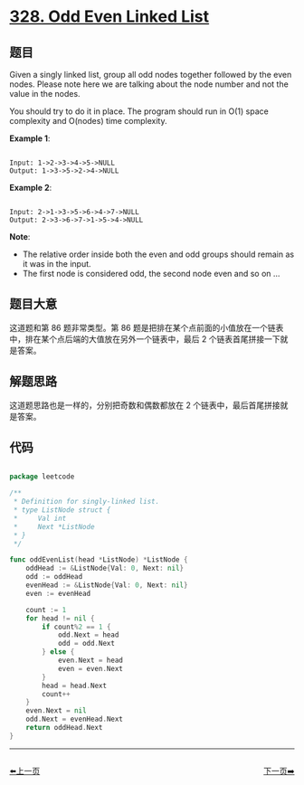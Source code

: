 # [328. Odd Even Linked List](https://leetcode.com/problems/odd-even-linked-list/)

## 题目

Given a singly linked list, group all odd nodes together followed by the even nodes. Please note here we are talking about the node number and not the value in the nodes.

You should try to do it in place. The program should run in O(1) space complexity and O(nodes) time complexity.

**Example 1**:

```

Input: 1->2->3->4->5->NULL
Output: 1->3->5->2->4->NULL

```

**Example 2**:

```

Input: 2->1->3->5->6->4->7->NULL
Output: 2->3->6->7->1->5->4->NULL

```

**Note**:

- The relative order inside both the even and odd groups should remain as it was in the input.
- The first node is considered odd, the second node even and so on ...

## 题目大意

这道题和第 86 题非常类型。第 86 题是把排在某个点前面的小值放在一个链表中，排在某个点后端的大值放在另外一个链表中，最后 2 个链表首尾拼接一下就是答案。

## 解题思路

这道题思路也是一样的，分别把奇数和偶数都放在 2 个链表中，最后首尾拼接就是答案。

## 代码

```go

package leetcode

/**
 * Definition for singly-linked list.
 * type ListNode struct {
 *     Val int
 *     Next *ListNode
 * }
 */

func oddEvenList(head *ListNode) *ListNode {
	oddHead := &ListNode{Val: 0, Next: nil}
	odd := oddHead
	evenHead := &ListNode{Val: 0, Next: nil}
	even := evenHead

	count := 1
	for head != nil {
		if count%2 == 1 {
			odd.Next = head
			odd = odd.Next
		} else {
			even.Next = head
			even = even.Next
		}
		head = head.Next
		count++
	}
	even.Next = nil
	odd.Next = evenHead.Next
	return oddHead.Next
}

```


----------------------------------------------
<div style="display: flex;justify-content: space-between;align-items: center;">
<p><a href="https://books.halfrost.com/leetcode/ChapterFour/0327.Count-of-Range-Sum/">⬅️上一页</a></p>
<p><a href="https://books.halfrost.com/leetcode/ChapterFour/0329.Longest-Increasing-Path-in-a-Matrix/">下一页➡️</a></p>
</div>
